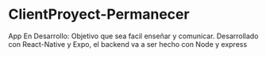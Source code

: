 # ClientProyect-Permanecer
App En Desarrollo:
Objetivo que sea facil enseñar y comunicar.
Desarrollado con React-Native y Expo, el backend va a ser hecho con Node y express
